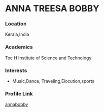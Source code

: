 # ANNA TREESA BOBBY

### Location

Kerala,India

### Academics

Toc H Institute of Science and Technology


### Interests

- Music,Dance, Traveling,Elocution,sports

### Profile Link

[annabobby](https://github.com/annabobby)
